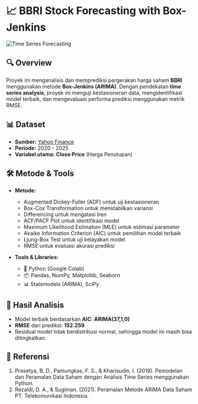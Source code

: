 # 📈 BBRI Stock Forecasting with Box-Jenkins

![Time Series Forecasting](https://cdn.discordapp.com/attachments/430679114912104448/1336390861998784664/Pz2uFUAAGICq9kDAAAAABBjqMwDAAAAABBjCPMAAAAAAMQYwjwAAAAAADGGMA8AAAAAQIwhzAMAAAAAEGMI8wAAAAAAxBjCPAAAAAAAMYYwDwAAAABAjCHMAwAAAAAQYwjzAAAAAADEGMI8AAAAAAAx5v8DdqAUqX7DS9AAAAAASUVORK5CYII.png?ex=67a3a27a&is=67a250fa&hm=f769c19d0efcff078c41f19029d02f17264d778290e6af60936d00ef769166eb&)

## 🔍 Overview
Proyek ini menganalisis dan memprediksi pergerakan harga saham **BBRI** menggunakan metode **Box-Jenkins (ARIMA)**. Dengan pendekatan **time series analysis**, proyek ini menguji kestasioneran data, mengidentifikasi model terbaik, dan mengevaluasi performa prediksi menggunakan metrik RMSE.

## 📊 Dataset
- **Sumber:** [Yahoo Finance](https://finance.yahoo.com/quote/BBRI.JK/)  
- **Periode:** 2020 - 2025  
- **Variabel utama:** **Close Price** (Harga Penutupan)  

## 🛠️ Metode & Tools
- **Metode:**  
  - Augmented Dickey-Fuller (ADF) untuk uji kestasioneran  
  - Box-Cox Transformation untuk menstabilkan variansi  
  - Differencing untuk mengatasi tren  
  - ACF/PACF Plot untuk identifikasi model  
  - Maximum Likelihood Estimation (MLE) untuk estimasi parameter  
  - Akaike Information Criterion (AIC) untuk pemilihan model terbaik  
  - Ljung-Box Test untuk uji kelayakan model  
  - RMSE untuk evaluasi akurasi prediksi  

- **Tools & Libraries:**
  - 🐍 Python (Google Colab)
  - 📦 Pandas, NumPy, Matplotlib, Seaborn
  - 📊 Statsmodels (ARIMA), SciPy

## 🔬 Hasil Analisis
- Model terbaik berdasarkan **AIC**: **ARIMA(37,1,0)**  
- **RMSE** dari prediksi: **152.259**  
- Residual model tidak berdistribusi normal, sehingga model ini masih bisa ditingkatkan.

## 📜 Referensi
1. Prasetya, B. D., Pamungkas, F. S., & Kharisudin, I. (2019). Pemodelan dan Peramalan Data Saham dengan Analisis Time Series menggunakan Python.
2. Rezaldi, D. A., & Sugiman. (2021). Peramalan Metode ARIMA Data Saham PT. Telekomunikasi Indonesia.
